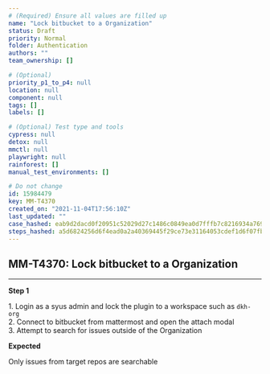 ```yaml
---
# (Required) Ensure all values are filled up
name: "Lock bitbucket to a Organization"
status: Draft
priority: Normal
folder: Authentication
authors: ""
team_ownership: []

# (Optional)
priority_p1_to_p4: null
location: null
component: null
tags: []
labels: []

# (Optional) Test type and tools
cypress: null
detox: null
mmctl: null
playwright: null
rainforest: []
manual_test_environments: []

# Do not change
id: 15984479
key: MM-T4370
created_on: "2021-11-04T17:56:10Z"
last_updated: ""
case_hashed: eab9d2dacd0f20951c52029d27c1486c0849ea0d7fffb7c8216934a769282a2c693e39dbb68a85615b20092f180a79cc
steps_hashed: a5d6824256d6f4ead0a2a40369445f29ce73e31164053cdef1d6f07fbbd08a1cd84117ab2f98be4935de659170bf8000
---
```


<!-- (Auto-generated) Based on frontmatter's "key" and "name" -->

## MM-T4370: Lock bitbucket to a Organization

---

**Step 1**

1\. Login as a syus admin and lock the plugin to a workspace such as `dkh-org`\
2\. Connect to bitbucket from mattermost and open the attach modal\
3\. Attempt to search for issues outside of the Organization

**Expected**

Only issues from target repos are searchable
